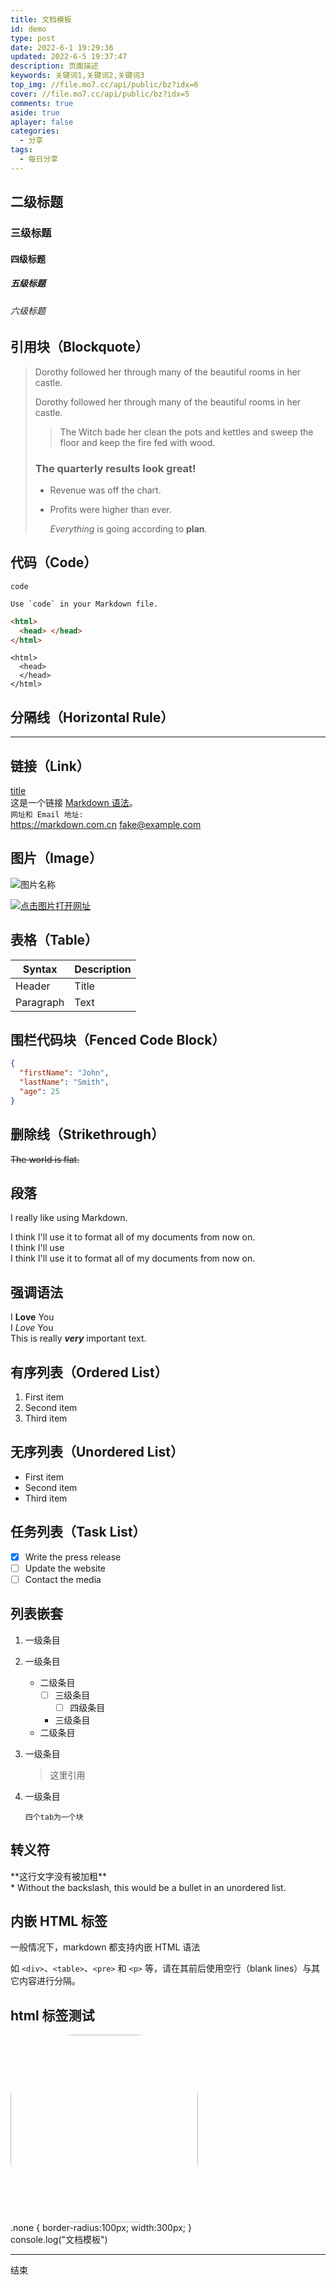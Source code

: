 ```yaml
---
title: 文档模板
id: demo
type: post
date: 2022-6-1 19:29:36
updated: 2022-6-5 19:37:47
description: 页面描述
keywords: 关键词1,关键词2,关键词3
top_img: //file.mo7.cc/api/public/bz?idx=6
cover: //file.mo7.cc/api/public/bz?idx=5
comments: true
aside: true
aplayer: false
categories:
  - 分享
tags:
  - 每日分享
---
```


## 二级标题

### 三级标题

#### 四级标题

##### 五级标题

###### 六级标题

## 引用块（Blockquote）

> Dorothy followed her through many of the beautiful rooms in her castle.
>
> Dorothy followed her through many of the beautiful rooms in her castle.
>
> > The Witch bade her clean the pots and kettles and sweep the floor and keep the fire fed with wood.
>
> ### The quarterly results look great!
>
> - Revenue was off the chart.
> - Profits were higher than ever.
>
>   _Everything_ is going according to **plan**.

## 代码（Code）

`code`

`` Use `code` in your Markdown file. ``

```html
<html>
  <head> </head>
</html>
```

    <html>
      <head>
      </head>
    </html>

## 分隔线（Horizontal Rule）

---

## 链接（Link）

[title](https://www.example.com) \
这是一个链接 [Markdown 语法](https://markdown.com.cn '最好的markdown教程')。\
`网址和 Email 地址:` \
<https://markdown.com.cn>
<fake@example.com>

## 图片（Image）

![图片名称](https://file.mo7.cc/static/lxh_gif/lxh_22.gif '图片hover上之后显示的文字')

[![点击图片打开网址](https://file.mo7.cc/static/lxh_gif/lxh_21.gif '罗小黑')](https://mo7.cc)

## 表格（Table）

| Syntax    | Description |
| --------- | ----------- |
| Header    | Title       |
| Paragraph | Text        |

## 围栏代码块（Fenced Code Block）

```json
{
  "firstName": "John",
  "lastName": "Smith",
  "age": 25
}
```

## 删除线（Strikethrough）

~~The world is flat.~~

## 段落

I really like using Markdown.

I think I'll use it to format all of my documents from now on. \
I think I'll use \
I think I'll use it to format all of my documents from now on.

## 强调语法

I **Love** You \
I _Love_ You \
This is really **_very_** important text.

## 有序列表（Ordered List）

1. First item
2. Second item
3. Third item

## 无序列表（Unordered List）

- First item
- Second item
- Third item

## 任务列表（Task List）

- [x] Write the press release
- [ ] Update the website
- [ ] Contact the media

## 列表嵌套

1.  一级条目
2.  一级条目
    - 二级条目
      - [ ] 三级条目
        - [ ] 四级条目
      - 三级条目
    * 二级条目
3.  一级条目
    > 这里引用
4.  一级条目

        四个tab为一个块

## 转义符

\*\*这行文字没有被加粗\*\* \
\* Without the backslash, this would be a bullet in an unordered list.

## 内嵌 HTML 标签

一般情况下，markdown 都支持内嵌 HTML 语法

如 `<div>`、`<table>`、`<pre>` 和 `<p>` 等，请在其前后使用空行（blank lines）与其它内容进行分隔。

## html 标签测试

<img class="none" src="//file.mo7.cc/api/public/bz?idx=2" />

<style style="display:block">
.none {
  border-radius:100px;
  width:300px;
}
</style>

<script style="display:block">
console.log("文档模板")
</script>

---

结束
